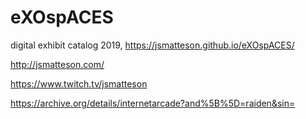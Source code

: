 # eXOspACES

digital exhibit catalog 2019, https://jsmatteson.github.io/eXOspACES/

http://jsmatteson.com/

https://www.twitch.tv/jsmatteson

https://archive.org/details/internetarcade?and%5B%5D=raiden&sin=
